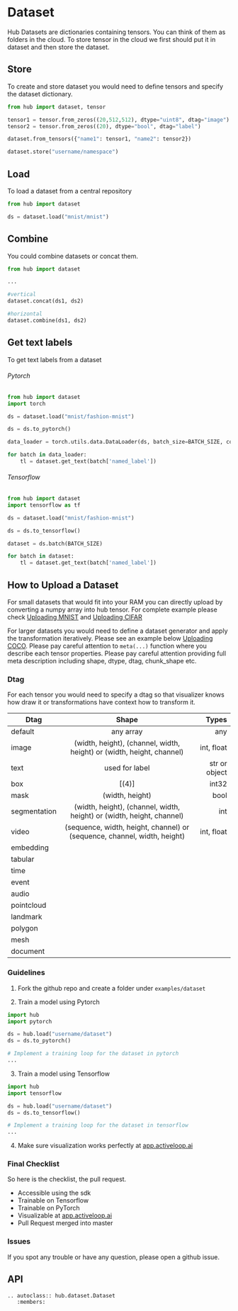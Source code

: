 # Dataset

Hub Datasets are dictionaries containing tensors. You can think of them as folders in the cloud. To store tensor in the cloud we first should put it in dataset and then store the dataset. 


## Store
To create and store dataset you would need to define tensors and specify the dataset dictionary. 

```python
from hub import dataset, tensor

tensor1 = tensor.from_zeros((20,512,512), dtype="uint8", dtag="image")
tensor2 = tensor.from_zeros((20), dtype="bool", dtag="label")

dataset.from_tensors({"name1": tensor1, "name2": tensor2})

dataset.store("username/namespace")
```

## Load

To load a dataset from a central repository

```python
from hub import dataset

ds = dataset.load("mnist/mnist")
```

## Combine

You could combine datasets or concat them.

```python
from hub import dataset

... 

#vertical
dataset.concat(ds1, ds2)

#horizontal
dataset.combine(ds1, ds2)
```

## Get text labels
To get text labels from a dataset  

###### Pytorch

```python
from hub import dataset
import torch

ds = dataset.load("mnist/fashion-mnist")

ds = ds.to_pytorch()

data_loader = torch.utils.data.DataLoader(ds, batch_size=BATCH_SIZE, collate_fn=ds.collate_fn)

for batch in data_loader:
    tl = dataset.get_text(batch['named_label'])
```
    
###### Tensorflow  

```python
from hub import dataset
import tensorflow as tf

ds = dataset.load("mnist/fashion-mnist")

ds = ds.to_tensorflow()

dataset = ds.batch(BATCH_SIZE)

for batch in dataset:
    tl = dataset.get_text(batch['named_label'])
```

## How to Upload a Dataset

For small datasets that would fit into your RAM you can directly upload by converting a numpy array into hub tensor. For complete example please check [Uploading MNIST](https://github.com/activeloopai/Hub/blob/master/examples/mnist/upload.py) and [Uploading CIFAR](https://github.com/activeloopai/Hub/blob/master/examples/cifar/upload_cifar10.py)

For larger datasets you would need to define a dataset generator and apply the transformation iteratively. Please see an example below [Uploading COCO](https://github.com/activeloopai/Hub/blob/master/examples/coco/upload_coco2017.py).
Please pay careful attention to `meta(...)` function where you describe each tensor properties. Please pay careful attention providing full meta description including shape, dtype, dtag, chunk_shape etc.

### Dtag
For each tensor you would need to specify a dtag so that visualizer knows how draw it or transformations have context how to transform it.

| Dtag          |      Shape      |  Types  |
|---------------|:---------------:|--------:|
| default       |    any array    |   any   |
| image         |    (width, height), (channel, width, height) or (width, height, channel)                  | int, float |
| text          |   used for label   | str or object  |
| box           |  [(4)]          |   int32   |
| mask          | (width, height) |    bool  |
| segmentation  | (width, height), (channel, width, height) or (width, height, channel)|   int  |
| video          |     (sequence, width, height, channel) or (sequence, channel, width, height)          |    int, float      |
| embedding      |               |          |
| tabular        |               |          |
| time    |               |          |
| event     |               |          |
| audio          |               |          |
| pointcloud    |               |          |
| landmark      |               |          |
| polygon        |               |          |
| mesh           |               |          |
| document       |               |          |



### Guidelines
1. Fork the github repo and create a folder under `examples/dataset`

2. Train a model using Pytorch

```python
import hub
import pytorch

ds = hub.load("username/dataset")
ds = ds.to_pytorch()

# Implement a training loop for the dataset in pytorch
...
```

3. Train a model using Tensorflow 

```python
import hub
import tensorflow

ds = hub.load("username/dataset")
ds = ds.to_tensorflow()

# Implement a training loop for the dataset in tensorflow
...
```

4. Make sure visualization works perfectly at [app.activeloop.ai](https://app.activeloop.ai)

### Final Checklist
So here is the checklist, the pull request.
- Accessible using the sdk
- Trainable on Tensorflow
- Trainable on PyTorch 
- Visualizable at [app.activeloop.ai](https://app.activeloop.ai)
- Pull Request merged into master

### Issues

If you spot any trouble or have any question, please open a github issue.


## API

```eval_rst
.. autoclass:: hub.dataset.Dataset
   :members:
```

